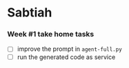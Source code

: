 # Sabtiah

### Week #1 take home tasks
- [ ] improve the prompt in `agent-full.py`
- [ ] run the generated code as service